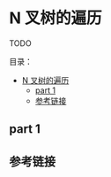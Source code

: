 # N 叉树的遍历

TODO

目录：

- [N 叉树的遍历](#n-叉树的遍历)
  - [part 1](#part-1)
  - [参考链接](#参考链接)

## part 1

## 参考链接

